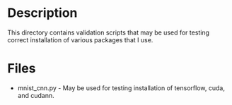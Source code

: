 # Description

This directory contains validation scripts that may be used for testing correct installation of various packages that I use.

# Files

- mnist_cnn.py - May be used for testing installation of tensorflow, cuda, and cudann.
